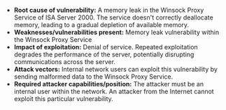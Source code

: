 - **Root cause of vulnerability:** A memory leak in the Winsock Proxy Service of ISA Server 2000. The service doesn't correctly deallocate memory, leading to a gradual depletion of available memory.
- **Weaknesses/vulnerabilities present:** Memory leak vulnerability within the Winsock Proxy Service
- **Impact of exploitation:** Denial of service. Repeated exploitation degrades the performance of the server, potentially disrupting communications across the server.
- **Attack vectors:** Internal network users can exploit this vulnerability by sending malformed data to the Winsock Proxy Service.
- **Required attacker capabilities/position:** The attacker must be an internal user within the network. An attacker from the Internet cannot exploit this particular vulnerability.